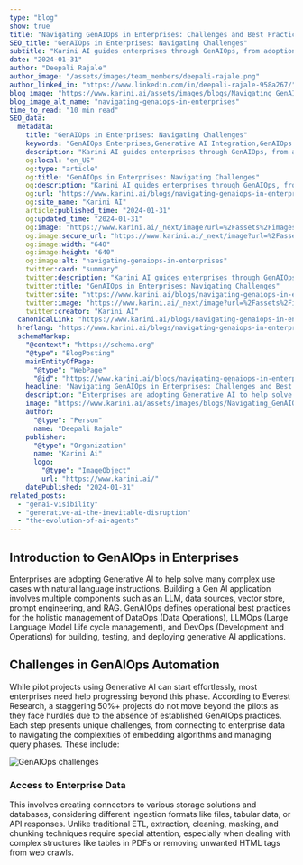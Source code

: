 ```yaml
---
type: "blog"
show: true
title: "Navigating GenAIOps in Enterprises: Challenges and Best Practices - Version 1.0"
SEO_title: "GenAIOps in Enterprises: Navigating Challenges"
subtitle: "Karini AI guides enterprises through GenAIOps, from adoption to execution. Discover best practices for integrating Generative AI into your business."
date: "2024-01-31"
author: "Deepali Rajale"
author_image: "/assets/images/team_members/deepali-rajale.png"
author_linked_in: "https://www.linkedin.com/in/deepali-rajale-958a267/"
blog_image: "https://www.karini.ai/assets/images/blogs/Navigating_GenAIOps_in_Enterprises.png"
blog_image_alt_name: "navigating-genaiops-in-enterprises"
time_to_read: "10 min read"
SEO_data:
  metadata:
    title: "GenAIOps in Enterprises: Navigating Challenges"
    keywords: "GenAIOps Enterprises,Generative AI Integration,GenAIOps Best Practices,Enterprise AI Solutions,Karini AI GenAIOps"
    description: "Karini AI guides enterprises through GenAIOps, from adoption to execution. Discover best practices for integrating Generative AI into your business."
    og:local: "en_US"
    og:type: "article"
    og:title: "GenAIOps in Enterprises: Navigating Challenges"
    og:description: "Karini AI guides enterprises through GenAIOps, from adoption to execution. Discover best practices for integrating Generative AI into your business."
    og:url: "https://www.karini.ai/blogs/navigating-genaiops-in-enterprises"
    og:site_name: "Karini AI"
    article:published_time: "2024-01-31"
    og:updated_time: "2024-01-31"
    og:image: "https://www.karini.ai/_next/image?url=%2Fassets%2Fimages%2Fblogs%2FNavigating_GenAIOps_in_Enterprises.png&w=640&q=75"
    og:image:secure_url: "https://www.karini.ai/_next/image?url=%2Fassets%2Fimages%2Fblogs%2FNavigating_GenAIOps_in_Enterprises.png&w=640&q=75"
    og:image:width: "640"
    og:image:height: "640"
    og:image:alt: "navigating-genaiops-in-enterprises"
    twitter:card: "summary"
    twitter:description: "Karini AI guides enterprises through GenAIOps, from adoption to execution. Discover best practices for integrating Generative AI into your business."
    twitter:title: "GenAIOps in Enterprises: Navigating Challenges"
    twitter:site: "https://www.karini.ai/blogs/navigating-genaiops-in-enterprises"
    twitter:image: "https://www.karini.ai/_next/image?url=%2Fassets%2Fimages%2Fblogs%2FNavigating_GenAIOps_in_Enterprises.png&w=640&q=75"
    twitter:creator: "Karini AI"
  canonicalLink: "https://www.karini.ai/blogs/navigating-genaiops-in-enterprises"
  hreflang: "https://www.karini.ai/blogs/navigating-genaiops-in-enterprises"
  schemaMarkup:
    "@context": "https://schema.org"
    "@type": "BlogPosting"
    mainEntityOfPage:
      "@type": "WebPage"
      "@id": "https://www.karini.ai/blogs/navigating-genaiops-in-enterprises"
    headline: "Navigating GenAIOps in Enterprises: Challenges and Best Practices"
    description: "Enterprises are adopting Generative AI to help solve many complex use cases with natural language instructions. Building a Gen AI application involves multiple components such as an LLM, data sources, vector store, prompt engineering, and RAG."
    image: "https://www.karini.ai/assets/images/blogs/Navigating_GenAIOps_in_Enterprises.png"
    author:
      "@type": "Person"
      name: "Deepali Rajale"
    publisher:
      "@type": "Organization"
      name: "Karini Ai"
      logo:
        "@type": "ImageObject"
        url: "https://www.karini.ai/"
    datePublished: "2024-01-31"
related_posts:
  - "genai-visibility"
  - "generative-ai-the-inevitable-disruption"
  - "the-evolution-of-ai-agents"
---
```


## Introduction to GenAIOps in Enterprises

Enterprises are adopting Generative AI to help solve many complex use cases with natural language instructions. Building a Gen AI application involves multiple components such as an LLM, data sources, vector store, prompt engineering, and RAG. GenAIOps defines operational best practices for the holistic management of DataOps (Data Operations), LLMOps (Large Language Model Life cycle management), and DevOps (Development and Operations) for building, testing, and deploying generative AI applications.

## Challenges in GenAIOps Automation

While pilot projects using Generative AI can start effortlessly, most enterprises need help progressing beyond this phase. According to Everest Research, a staggering 50%+ projects do not move beyond the pilots as they face hurdles due to the absence of established GenAIOps practices. Each step presents unique challenges, from connecting to enterprise data to navigating the complexities of embedding algorithms and managing query phases. These include:

![GenAIOps challenges](/assets/images/blogs/GenAIOps_challenges.png)

### Access to Enterprise Data

This involves creating connectors to various storage solutions and databases, considering different ingestion formats like files, tabular data, or API responses. Unlike traditional ETL, extraction, cleaning, masking, and chunking techniques require special attention, especially when dealing with complex structures like tables in PDFs or removing unwanted HTML tags from web crawls.
